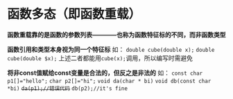 # 函数多态（即函数重载）
**函数重载靠的是函数的参数列表————也称为函数特征标的不同，而非函数类型**

**函数引用和类型本身视为同一个特征标**
如：
`double cube(double x);`
`double cube(double $x);`
上述二者都能用`cube(x);`调用，所以编写时需避免

**将非const值赋给const变量是合法的，但反之是非法的**
如：
`const char p1[]="hello";`
`char p2[]="hi";`
`void da(char * bi)`
`void db(const char *bi)`
~~`da(p1);//错误代码`~~
`db(p2);//it's fine`

